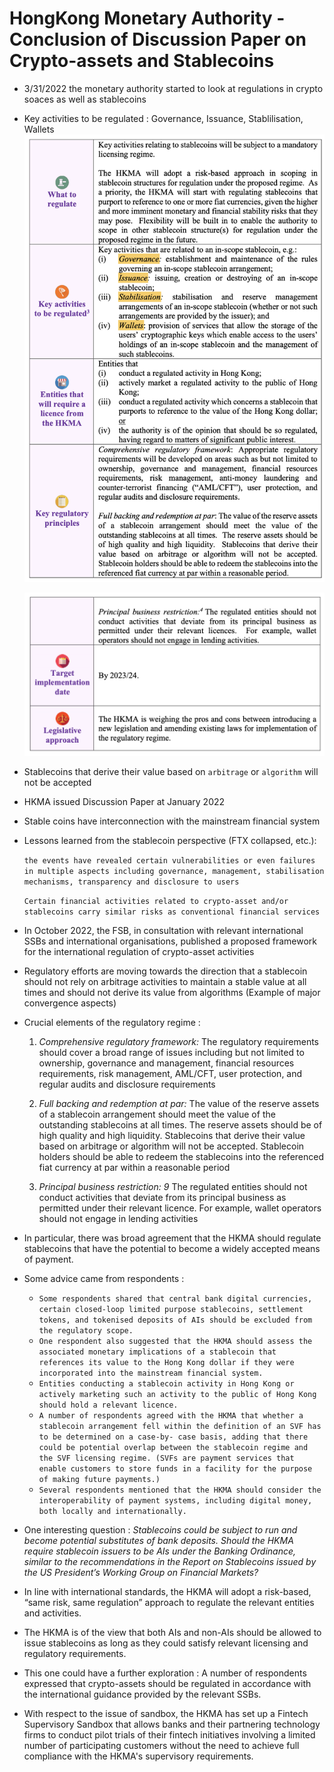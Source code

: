 # HongKong Monetary Authority - Conclusion of Discussion Paper on Crypto-assets and Stablecoins



- 3/31/2022 the monetary authority started to look at regulations in crypto soaces as well as stablecoins

- Key activities to be regulated : Governance, Issuance, Stablilisation, Wallets
  ![Key Activities Pic](Key_Activities.png)
  
  ![Key Activities Pic](Key_Activities_2.png)
  
- Stablecoins that derive their value based on `arbitrage` or `algorithm` will not be accepted

- HKMA issued Discussion Paper at January 2022

- Stable coins have interconnection with the mainstream financial system

- Lessons learned from the stablecoin perspective (FTX collapsed, etc.):

  `the events have revealed certain vulnerabilities or even failures in multiple aspects including governance, management, stabilisation mechanisms, transparency and disclosure to users`

  `Certain financial activities related to crypto-asset and/or stablecoins carry similar risks as conventional financial services`

- In October 2022, the FSB, in consultation with relevant international SSBs and international organisations, published a proposed framework for the international regulation of crypto-asset activities

- Regulatory efforts are moving towards the direction that a stablecoin should not rely on arbitrage activities to maintain a stable value at all times and should not derive its value from algorithms (Example of major convergence aspects)

- Crucial elements of the regulatory regime :

  1. *Comprehensive regulatory framework:* The regulatory requirements should cover a broad range of issues including but not limited to ownership, governance and management, financial resources requirements, risk management, AML/CFT, user protection, and regular audits and disclosure requirements

  2. *Full backing and redemption at par:* The value of the reserve assets of a stablecoin arrangement should meet the value of the outstanding stablecoins at all times. The reserve assets should be of high quality and high liquidity. Stablecoins that derive their value based on arbitrage or algorithm will not be accepted. Stablecoin holders should be able to redeem the stablecoins into the referenced fiat currency at par within a reasonable period

  3. *Principal business restriction:* *9* The regulated entities should not conduct activities that deviate from its principal business as permitted under their relevant licence. For example, wallet operators should not engage in lending activities

- In particular, there was broad agreement that the HKMA should regulate stablecoins that have the potential to become a widely accepted means of payment.

- Some advice came from respondents : 

  - `Some respondents shared that central bank digital currencies, certain closed-loop limited purpose stablecoins, settlement tokens, and tokenised deposits of AIs should be excluded from the regulatory scope.`
  - `One respondent also suggested that the HKMA should assess the associated monetary implications of a stablecoin that references its value to the Hong Kong dollar if they were incorporated into the mainstream financial system.`
  - `Entities conducting a stablecoin activity in Hong Kong or actively marketing such an activity to the public of Hong Kong should hold a relevant licence.`
  - `A number of respondents agreed with the HKMA that whether a stablecoin arrangement fell within the definition of an SVF has to be determined on a case-by- case basis, adding that there could be potential overlap between the stablecoin regime and the SVF licensing regime. (SVFs are payment services that enable customers to store funds in a facility for the purpose of making future payments.)`
  - `Several respondents mentioned that the HKMA should consider the interoperability of payment systems, including digital money, both locally and internationally.`

- One interesting question : *Stablecoins could be subject to run and become potential substitutes of bank deposits. Should the HKMA require stablecoin issuers to be AIs under the Banking Ordinance, similar to the recommendations in the Report on Stablecoins issued by the US* *President’s Working Group on Financial Markets?*

- In line with international standards, the HKMA will adopt a risk-based, “same risk, same regulation” approach to regulate the relevant entities and activities.

- The HKMA is of the view that both AIs and non-AIs should be allowed to issue stablecoins as long as they could satisfy relevant licensing and regulatory requirements.

- This one could have a further exploration : A number of respondents expressed that crypto-assets should be regulated in accordance with the international guidance provided by the relevant SSBs.

- With respect to the issue of sandbox, the HKMA has set up a Fintech Supervisory Sandbox that allows banks and their partnering technology firms to conduct pilot trials of their fintech initiatives involving a limited number of participating customers without the need to achieve full compliance with the HKMA's supervisory requirements.

